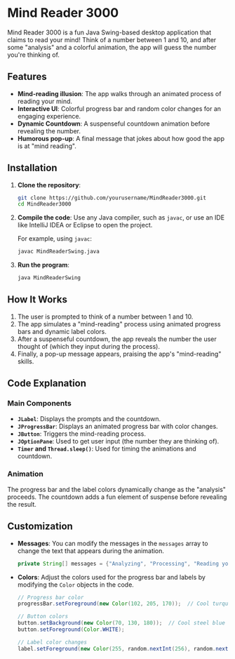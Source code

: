 # Mind Reader 3000

Mind Reader 3000 is a fun Java Swing-based desktop application that claims to read your mind! Think of a number between 1 and 10, and after some "analysis" and a colorful animation, the app will guess the number you're thinking of.

## Features

- **Mind-reading illusion**: The app walks through an animated process of reading your mind.
- **Interactive UI**: Colorful progress bar and random color changes for an engaging experience.
- **Dynamic Countdown**: A suspenseful countdown animation before revealing the number.
- **Humorous pop-up**: A final message that jokes about how good the app is at "mind reading".


## Installation

1. **Clone the repository**:
    ```bash
    git clone https://github.com/yourusername/MindReader3000.git
    cd MindReader3000
    ```

2. **Compile the code**:
    Use any Java compiler, such as `javac`, or use an IDE like IntelliJ IDEA or Eclipse to open the project.

    For example, using `javac`:
    ```bash
    javac MindReaderSwing.java
    ```

3. **Run the program**:
    ```bash
    java MindReaderSwing
    ```

## How It Works

1. The user is prompted to think of a number between 1 and 10.
2. The app simulates a "mind-reading" process using animated progress bars and dynamic label colors.
3. After a suspenseful countdown, the app reveals the number the user thought of (which they input during the process).
4. Finally, a pop-up message appears, praising the app's "mind-reading" skills.

## Code Explanation

### Main Components

- **`JLabel`**: Displays the prompts and the countdown.
- **`JProgressBar`**: Displays an animated progress bar with color changes.
- **`JButton`**: Triggers the mind-reading process.
- **`JOptionPane`**: Used to get user input (the number they are thinking of).
- **`Timer` and `Thread.sleep()`**: Used for timing the animations and countdown.

### Animation

The progress bar and the label colors dynamically change as the "analysis" proceeds. The countdown adds a fun element of suspense before revealing the result.

## Customization

- **Messages**: You can modify the messages in the `messages` array to change the text that appears during the animation.
    ```java
    private String[] messages = {"Analyzing", "Processing", "Reading your mind", "Almost there!"};
    ```
- **Colors**: Adjust the colors used for the progress bar and labels by modifying the `Color` objects in the code.
    ```java
    // Progress bar color
    progressBar.setForeground(new Color(102, 205, 170));  // Cool turquoise

    // Button colors
    button.setBackground(new Color(70, 130, 180));  // Cool steel blue
    button.setForeground(Color.WHITE);

    // Label color changes
    label.setForeground(new Color(255, random.nextInt(256), random.nextInt(256))); // Random colors
    ```


